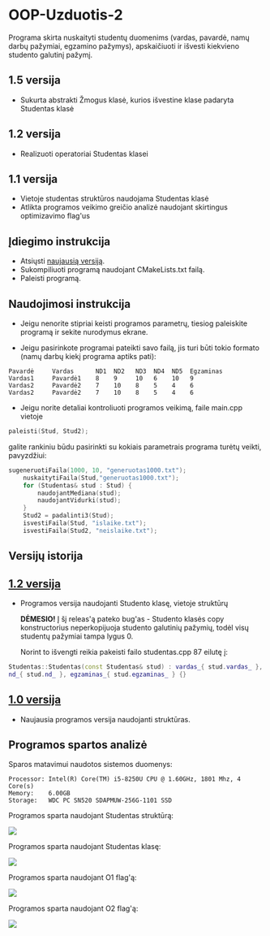 # OOP-Uzduotis-2

Programa skirta nuskaityti studentų duomenims (vardas, pavardė, namų darbų pažymiai, egzamino pažymys), apskaičiuoti ir išvesti kiekvieno studento galutinį pažymį.


## 1.5 versija

- Sukurta abstrakti Žmogus klasė, kurios išvestine klase padaryta Studentas klasė

## 1.2 versija

- Realizuoti operatoriai Studentas klasei

## 1.1 versija

- Vietoje studentas struktūros naudojama Studentas klasė
- Atlikta programos veikimo greičio analizė naudojant skirtingus optimizavimo flag'us

## Įdiegimo instrukcija

- Atsiųsti [naujausią versiją](https://github.com/dovmar/OOP-Uzduotis-2/releases/).
- Sukompiliuoti programą naudojant CMakeLists.txt failą.
- Paleisti programą.

## Naudojimosi instrukcija

- Jeigu nenorite stipriai keisti programos parametrų, tiesiog paleiskite programą ir sekite nurodymus ekrane.

- Jeigu pasirinkote programai pateikti savo failą, jis turi būti tokio formato (namų darbų kiekį programa aptiks pati):
```
Pavardė     Vardas      ND1  ND2   ND3  ND4  ND5  Egzaminas
Vardas1     Pavardė1    8    9     10   6    10   9
Vardas2     Pavardė2    7    10    8    5    4    6
Vardas2     Pavardė2    7    10    8    5    4    6
```

- Jeigu norite detaliai kontroliuoti programos veikimą, faile main.cpp vietoje 
```c++
paleisti(Stud, Stud2);
```
 galite rankiniu būdu pasirinkti su kokiais parametrais programa turėtų veikti, pavyzdžiui:
```c++
sugeneruotiFaila(1000, 10, "generuotas1000.txt");
    nuskaitytiFaila(Stud,"generuotas1000.txt");
    for (Studentas& stud : Stud) {
        naudojantMediana(stud);
        naudojantVidurki(stud);
    }
    Stud2 = padalinti3(Stud);
    isvestiFaila(Stud, "islaike.txt");
    isvestiFaila(Stud2, "neislaike.txt");
```

## Versijų istorija

## [1.2 versija](https://github.com/dovmar/OOP-Uzduotis-1/releases/tag/v1.2)

- Programos versija naudojanti Studento klasę, vietoje struktūrų

   **DĖMESIO!** Į šį releas'ą pateko bug'as - Studento klasės copy konstructorius neperkopijuoja studento galutinių pažymių, todėl visų studentų pažymiai tampa lygus 0.

    Norint to išvengti reikia pakeisti failo studentas.cpp 87 eilutę į:

```c++
Studentas::Studentas(const Studentas& stud) : vardas_{ stud.vardas_ }, pavarde_{ stud.pavarde_ },
nd_{ stud.nd_ }, egzaminas_{ stud.egzaminas_ } {}

```

## [1.0 versija](https://github.com/dovmar/OOP-Uzduotis-1/releases/tag/v1.0)

- Naujausia programos versija naudojanti struktūras.

## Programos spartos analizė

Sparos matavimui naudotos sistemos duomenys:

```
Processor: Intel(R) Core(TM) i5-8250U CPU @ 1.60GHz, 1801 Mhz, 4 Core(s)
Memory:    6.00GB
Storage:   WDC PC SN520 SDAPMUW-256G-1101 SSD

```

Programos sparta naudojant Studentas struktūrą:

![](spartos_analizė/programos_sparta.png)



Programos sparta naudojant Studentas klasę:

![](spartos_analizė/class_sparta.png)



Programos sparta naudojant O1 flag'ą:

![](spartos_analizė/O1.png)



Programos sparta naudojant O2 flag'ą:

![](spartos_analizė/O2.png)

